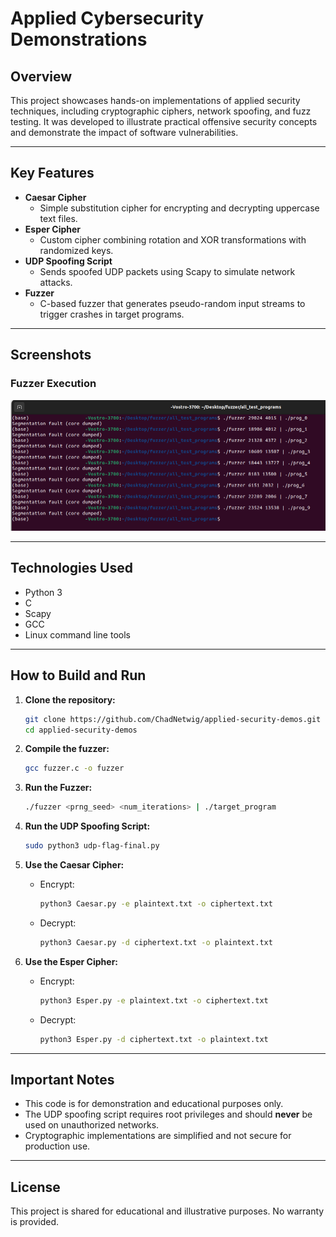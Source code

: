 # Applied Cybersecurity Demonstrations

## Overview
This project showcases hands-on implementations of applied security techniques, including cryptographic ciphers, network spoofing, and fuzz testing. It was developed to illustrate practical offensive security concepts and demonstrate the impact of software vulnerabilities.

---

## Key Features
- **Caesar Cipher**
  - Simple substitution cipher for encrypting and decrypting uppercase text files.
- **Esper Cipher**
  - Custom cipher combining rotation and XOR transformations with randomized keys.
- **UDP Spoofing Script**
  - Sends spoofed UDP packets using Scapy to simulate network attacks.
- **Fuzzer**
  - C-based fuzzer that generates pseudo-random input streams to trigger crashes in target programs.

---

## Screenshots

### Fuzzer Execution
<img src="assets/all_test_programs_crashes_screenshot.png" alt="Fuzzer Output" width="700"/>

---

## Technologies Used
- Python 3
- C
- Scapy
- GCC
- Linux command line tools

---

## How to Build and Run

1. **Clone the repository:**
    ```bash
    git clone https://github.com/ChadNetwig/applied-security-demos.git
    cd applied-security-demos
    ```

2. **Compile the fuzzer:**
    ```bash
    gcc fuzzer.c -o fuzzer
    ```

3. **Run the Fuzzer:**
    ```bash
    ./fuzzer <prng_seed> <num_iterations> | ./target_program
    ```

4. **Run the UDP Spoofing Script:**
    ```bash
    sudo python3 udp-flag-final.py
    ```

5. **Use the Caesar Cipher:**
    - Encrypt:
      ```bash
      python3 Caesar.py -e plaintext.txt -o ciphertext.txt
      ```
    - Decrypt:
      ```bash
      python3 Caesar.py -d ciphertext.txt -o plaintext.txt
      ```

6. **Use the Esper Cipher:**
    - Encrypt:
      ```bash
      python3 Esper.py -e plaintext.txt -o ciphertext.txt
      ```
    - Decrypt:
      ```bash
      python3 Esper.py -d ciphertext.txt -o plaintext.txt
      ```

---

## Important Notes
- This code is for demonstration and educational purposes only.
- The UDP spoofing script requires root privileges and should **never** be used on unauthorized networks.
- Cryptographic implementations are simplified and not secure for production use.

---

## License
This project is shared for educational and illustrative purposes. No warranty is provided.
